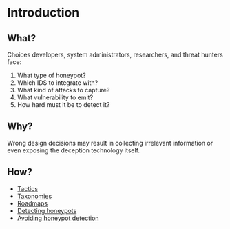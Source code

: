 # Introduction

## What?

Choices developers, system administrators, researchers, and threat hunters face:

1. What type of honeypot?
2. Which IDS to integrate with?
3. What kind of attacks to capture?
4. What vulnerability to emit?
5. How hard must it be to detect it?

## Why?

Wrong design decisions may result in collecting irrelevant information or even exposing the deception technology itself.

## How?

* [Tactics](tactics.md)
* [Taxonomies](taxonomies.md)
* [Roadmaps](roadmaps.md)
* [Detecting honeypots](detection.md)
* [Avoiding honeypot detection](concealed.md)
